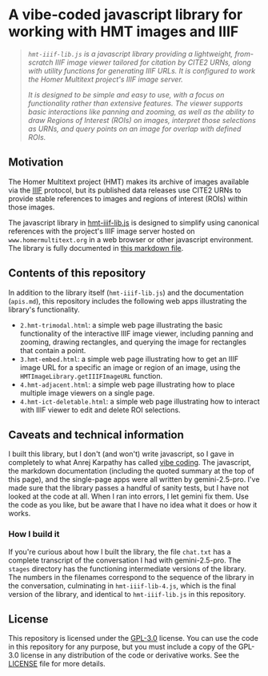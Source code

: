 # A vibe-coded javascript library for working with HMT images and IIIF

> *`hmt-iiif-lib.js` is a javascript library providing a lightweight, from-scratch IIIF image viewer tailored for citation by CITE2 URNs, along with utility functions for generating IIIF URLs. It is configured to work the Homer Multitext project's IIIF image server.*
>
>*It is designed to be simple and easy to use, with a focus on functionality rather than extensive features. The viewer supports basic interactions like panning and zooming, as well as the ability to draw Regions of Interest (ROIs) on images, interpret those selections as URNs, and query points on an image for overlap with defined ROIs.*


## Motivation

The Homer Multitext project (HMT) makes its archive of images available via the [IIIF](https://iiif.io/) protocol, but its published data releases use CITE2 URNs to provide stable references to images and regions of interest (ROIs) within those images. 

The javascript library in [hmt-iiif-lib.js](./hmt-iiif-lib.js) is designed to simplify using canonical references with the project's IIIF image server hosted on `www.homermultitext.org` in a web browser or other javascript environment. The library is fully documented in [this markdown file](./apis.md).









## Contents of this repository

In addition to the library itself (`hmt-iiif-lib.js`) and the documentation (`apis.md`), this repository includes the following web apps illustrating the library's functionality.

- `2.hmt-trimodal.html`: a simple web page illustrating the basic functionality of the interactive IIIF image viewer, including panning and zooming, drawing rectangles, and querying the image for rectangles that contain a point.
- `3.hmt-embed.html`:  a simple web page illustrating how to get an IIIF image URL for a specific an image or region of an image, using the `HMTImageLibrary.getIIIFImageURL` function.
- `4.hmt-adjacent.html`: a simple web page illustrating how to place multiple image viewers on a single page. 
- `4.hmt-ict-deletable.html`: a simple web page illustrating how to interact with IIIF viewer to edit and delete ROI selections.



## Caveats and technical information

I built this library, but I don't (and won't) write javascript, so I gave in completely to what Anrej Karpathy has called [vibe coding](https://x.com/karpathy/status/1886192184808149383?lang=en). The javascript, the markdown documentation (including the quoted summary at the top of this page), and the single-page apps were all written by gemini-2.5-pro. I've made sure that the library passes a handful of sanity tests, but I have not looked at the code at all. When I ran into errors, I let gemini fix them. Use the code as you like, but be aware that I have no idea what it does or how it works.


### How I build it

If you're curious about how I built the library, the file `chat.txt` has a complete transcript of the conversation I had with gemini-2.5-pro. The `stages` directory has the functioning intermediate versions of the library. The numbers in the filenames correspond to the sequence of the library in the conversation, culminating in `hmt-iiif-lib-4.js`, which is the final version of the library, and identical to `hmt-iiif-lib.js` in this repository. 


## License

This repository is licensed under the [GPL-3.0](https://www.gnu.org/licenses/gpl-3.0.en.html) license. You can use the code in this repository for any purpose, but you must include a copy of the GPL-3.0 license in any distribution of the code or derivative works. See the [LICENSE](./LICENSE) file for more details.